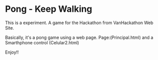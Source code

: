 # Pong - Keep Walking 

This is a experiment. A game for the Hackathon from VanHackathon Web Site.

Basically, it's a pong game using a web page. Page:(Principal.html) and  a Smarthphone control (Celular2.html)

Enjoy!! 

